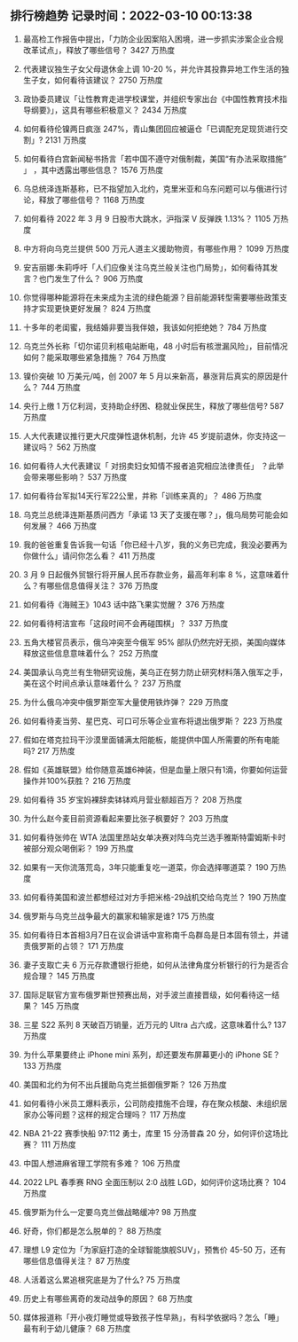 
## 排行榜趋势 记录时间：2022-03-10 00:13:38
  
  1. 最高检工作报告中提出，「力防企业因案陷入困境，进一步抓实涉案企业合规改革试点」，释放了哪些信号？ 3427 万热度
    
  2. 代表建议独生子女父母退休金上调 10-20 %，并允许其投靠异地工作生活的独生子女，如何看待该建议？ 2750 万热度
    
  3. 政协委员建议「让性教育走进学校课堂，并组织专家出台《中国性教育技术指导纲要》」，这具有哪些积极意义？ 2434 万热度
    
  4. 如何看待伦镍两日疯涨 247%，青山集团回应被逼仓「已调配充足现货进行交割」? 2131 万热度
    
  5. 如何看待白宫新闻秘书扬言「若中国不遵守对俄制裁，美国“有办法采取措施” 」 ，其中透露出哪些信息？ 1576 万热度
    
  6. 乌总统泽连斯基称，已不指望加入北约，克里米亚和乌东问题可以与俄进行讨论，释放了哪些信号？ 1168 万热度
    
  7. 如何看待 2022 年 3 月 9 日股市大跳水，沪指深 V 反弹跌 1.13%？ 1105 万热度
    
  8. 中方将向乌克兰提供 500 万元人道主义援助物资，有哪些作用？ 1099 万热度
    
  9. 安吉丽娜·朱莉呼吁「人们应像关注乌克兰般关注也门局势」，如何看待其发言？也门发生了什么？ 906 万热度
    
  10. 你觉得哪种能源将在未来成为主流的绿色能源？目前能源转型需要哪些政策支持才实现更快更好发展？ 824 万热度
    
  11. 十多年的老闺蜜，我结婚非要当我伴娘，我该如何拒绝她？ 784 万热度
    
  12. 乌克兰外长称「切尔诺贝利核电站断电，48 小时后有核泄漏风险」，目前情况如何？能采取哪些紧急措施？ 764 万热度
    
  13. 镍价突破 10 万美元/吨，创 2007 年 5 月以来新高，暴涨背后真实的原因是什么？ 744 万热度
    
  14. 央行上缴 1 万亿利润，支持助企纾困、稳就业保民生，释放了哪些信号? 587 万热度
    
  15. 人大代表建议推行更大尺度弹性退休机制，允许 45 岁提前退休，你支持这一建议吗？ 562 万热度
    
  16. 如何看待人大代表建议「 对拐卖妇女知情不报者追究相应法律责任」 ？此举会带来哪些影响？ 537 万热度
    
  17. 如何看待台军拟14天行军22公里，并称「训练来真的」？ 486 万热度
    
  18. 乌克兰总统泽连斯基质问西方「承诺 13 天了支援在哪？」，俄乌局势可能会如何发展？ 466 万热度
    
  19. 我的爸爸重复告诉我一句话「你已经十八岁，我的义务已完成，我没必要再为你做什么」请问你怎么看？ 411 万热度
    
  20. 3 月 9 日起俄外贸银行将开展人民币存款业务，最高年利率 8 %，这意味着什么？有哪些信息值得关注？ 376 万热度
    
  21. 如何看待《海贼王》1043 话中路飞果实觉醒？ 376 万热度
    
  22. 如何看待柯洁宣布「这段时间不会再碰围棋」？ 337 万热度
    
  23. 五角大楼官员表示，俄乌冲突至今俄军 95% 部队仍然完好无损，美国向媒体释放这些信息意味着什么？ 252 万热度
    
  24. 美国承认乌克兰有生物研究设施，美乌正在努力防止研究材料落入俄军之手，美在这个时间点承认意味着什么？ 237 万热度
    
  25. 为什么俄乌冲突中俄罗斯空军大量使用铁炸弹？ 229 万热度
    
  26. 如何看待麦当劳、星巴克、可口可乐等企业宣布将退出俄罗斯？ 223 万热度
    
  27. 假如在塔克拉玛干沙漠里面铺满太阳能板，能提供中国人所需要的所有电能吗? 217 万热度
    
  28. 假如《英雄联盟》给你随意英雄6神装，但是血量上限只有1滴，你要如何运营操作并100%获胜？ 216 万热度
    
  29. 如何看待 35 岁宝妈裸辞卖钵钵鸡月营业额超百万？ 208 万热度
    
  30. 为什么赵今麦目前资源看起来要比张子枫要好？ 203 万热度
    
  31. 如何看待张帅在 WTA 法国里昂站女单决赛对阵乌克兰选手雅斯特雷姆斯卡时被部分观众喝倒彩？ 199 万热度
    
  32. 如果有一天你流落荒岛，3年只能重复吃一道菜，你会选择哪道菜？ 190 万热度
    
  33. 如何看待美国和波兰都想经过对方手把米格-29战机交给乌克兰？ 190 万热度
    
  34. 俄罗斯与乌克兰战争最大的赢家和输家是谁? 175 万热度
    
  35. 如何看待日本首相3月7日在议会讲话中宣称南千岛群岛是日本固有领土，并谴责俄罗斯的占领？ 171 万热度
    
  36. 妻子支取亡夫 6 万元存款遭银行拒绝，如何从法律角度分析银行的行为是否合规合理？ 145 万热度
    
  37. 国际足联官方宣布俄罗斯世预赛出局，对手波兰直接晋级，如何看待这一结果？ 145 万热度
    
  38. 三星 S22 系列 8 天破百万销量，近万元的 UItra 占六成，这意味着什么? 137 万热度
    
  39. 为什么苹果要终止 iPhone mini 系列，却还要发布屏幕更小的 iPhone SE？ 133 万热度
    
  40. 美国和北约为何不出兵援助乌克兰抵御俄罗斯？ 126 万热度
    
  41. 如何看待小米员工爆料表示，公司防疫措施不合理，存在聚众核酸、未组织居家办公等问题？这样的规定合理吗？ 117 万热度
    
  42. NBA 21-22 赛季快船 97:112 勇士，库里 15 分汤普森 20 分，如何评价这场比赛？ 111 万热度
    
  43. 中国人想进麻省理工学院有多难？ 106 万热度
    
  44. 2022 LPL 春季赛 RNG 全面压制以 2:0 战胜 LGD，如何评价这场比赛？ 104 万热度
    
  45. 俄罗斯为什么一定要乌克兰做战略缓冲? 98 万热度
    
  46. 好奇，你们都是怎么脱单的？ 88 万热度
    
  47. 理想 L9 定位为「为家庭打造的全球智能旗舰SUV」，预售价 45-50 万，还有哪些信息值得关注？ 87 万热度
    
  48. 人活着这么累追根究底是为了什么? 75 万热度
    
  49. 历史上有哪些离奇的发动战争的原因？ 68 万热度
    
  50. 媒体报道称「开小夜灯睡觉或导致孩子性早熟」，有科学依据吗？怎么「睡」最有利于幼儿健康？ 68 万热度
    
